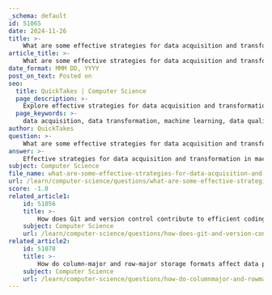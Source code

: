 ```yaml
---
_schema: default
id: 51065
date: 2024-11-26
title: >-
    What are some effective strategies for data acquisition and transformation in machine learning?
article_title: >-
    What are some effective strategies for data acquisition and transformation in machine learning?
date_format: MMM DD, YYYY
post_on_text: Posted on
seo:
  title: QuickTakes | Computer Science
  page_description: >-
    Explore effective strategies for data acquisition and transformation in machine learning, focusing on data quality, public datasets, ETL pipelines, and essential techniques like feature engineering and data cleaning.
  page_keywords: >-
    data acquisition, data transformation, machine learning, data quality, public datasets, ETL pipelines, feature engineering, data cleaning, normalization, categorical encoding, creative data gathering, data sources, data providers, data variables, data techniques
author: QuickTakes
question: >-
    What are some effective strategies for data acquisition and transformation in machine learning?
answer: >-
    Effective strategies for data acquisition and transformation in machine learning are crucial for building robust models. Here are some key approaches:\n\n### Data Acquisition Strategies\n\n1. **Utilize Public Datasets**: Explore reputable sources such as government databases, research institutions, and open data platforms. The UCI Machine Learning Repository is a notable example where you can find well-maintained datasets at no cost.\n\n2. **Identify Data Providers**: Follow a structured approach to identify potential data providers. This includes generating a list, conducting due diligence, and testing the data quality. The process can be broken down into six steps:\n   - Hypothesizing the data needs\n   - Generating a list of potential data providers\n   - Conducting due diligence on these providers\n   - Testing the data for quality and relevance\n   - Calculating the return on investment (ROI)\n   - Integrating the data into your systems\n\n3. **Creative Data Gathering**: Startups and smaller organizations may need to be innovative in their data acquisition strategies, especially as data is often concentrated within large tech companies. This may involve partnerships, collaborations, or leveraging alternative data sources.\n\n4. **Consider Data Quality Factors**: When acquiring data, consider factors such as volume, velocity, and diversity to ensure that the dataset is representative and captures the necessary patterns for effective machine learning.\n\n### Data Transformation Techniques\n\n1. **Data Cleaning**: This is a fundamental step in data transformation, ensuring that the data is free from errors and inconsistencies. This includes handling missing values, removing duplicates, and correcting inaccuracies.\n\n2. **Normalization and Scaling**: Techniques such as min-max scaling or z-score normalization can be applied to ensure that features contribute equally to the model's performance. This is particularly important for algorithms sensitive to the scale of input data.\n\n3. **Log Transformation and Clipping**: These methods can help in managing skewed data distributions, making the data more suitable for modeling.\n\n4. **Encoding Categorical Variables**: Transforming categorical data into numerical formats using techniques like one-hot encoding or label encoding is essential for many machine learning algorithms.\n\n5. **Feature Engineering**: Creating new features from existing data can enhance model performance. This may involve combining features, extracting date components, or generating interaction terms.\n\n6. **ETL Pipelines**: Building efficient ETL (Extract, Transform, Load) pipelines is vital for automating the data transformation process. Best practices include starting with a clear understanding of requirements, identifying necessary data sources, and ensuring the pipeline is scalable and maintainable.\n\nBy implementing these strategies, you can enhance the quality and utility of the data used in machine learning applications, ultimately leading to better model performance and more accurate predictions.
subject: Computer Science
file_name: what-are-some-effective-strategies-for-data-acquisition-and-transformation-in-machine-learning.md
url: /learn/computer-science/questions/what-are-some-effective-strategies-for-data-acquisition-and-transformation-in-machine-learning
score: -1.0
related_article1:
    id: 51056
    title: >-
        How does Git and version control contribute to efficient coding practices in machine learning?
    subject: Computer Science
    url: /learn/computer-science/questions/how-does-git-and-version-control-contribute-to-efficient-coding-practices-in-machine-learning
related_article2:
    id: 51078
    title: >-
        How do column-major and row-major storage formats affect data processing efficiency in machine learning?
    subject: Computer Science
    url: /learn/computer-science/questions/how-do-columnmajor-and-rowmajor-storage-formats-affect-data-processing-efficiency-in-machine-learning
---
```


&nbsp;